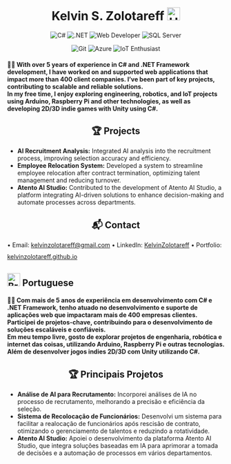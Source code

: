 <h1 align="center">
  Kelvin S. Zolotareff <img src="https://github.com/kaueMarques/kaueMarques/blob/master/hi.gif" width="30px" alt="Hello"/>
</h1>

<p align="center">
  <img src="https://img.shields.io/badge/-C%23-028c00?style=shadow&logo=c-sharp&logoColor=black" alt="C#"/>
  <img src="https://img.shields.io/badge/-.NET-5c048f?style=flat&logo=.netcore&logoColor=white" alt=".NET"/>
  <img src="https://img.shields.io/badge/Web%20Developer-5c048f?style=flat&logo=entity-framework&logoColor=white" alt="Web Developer"/>
  <img src="https://img.shields.io/badge/-SQL%20Server-db0000?style=shadow&logo=c-sharp&logoColor=black" alt="SQL Server"/>
</p>

<p align="center">
  <img src="https://img.shields.io/badge/-Git-db0000?style=flat&logo=&logoColor=white" alt="Git"/>
  <img src="https://img.shields.io/badge/Azure-0000FF?style=flat&logo=MVC&logoColor=white" alt="Azure"/>
  <img src="https://img.shields.io/badge/IoT_Enthusiast-0000FF?style=flat&logo=&logoColor=white" alt="IoT Enthusiast"/>
</p>

<h4 align="left">👨‍💻 With over 5 years of experience in C# and .NET Framework development, I have worked on and supported web applications that impact more than 400 client companies. I’ve been part of key projects, contributing to scalable and reliable solutions.<br>
In my free time, I enjoy exploring engineering, robotics, and IoT projects using Arduino, Raspberry Pi and other technologies, as well as developing 2D/3D indie games with Unity using C#.</h4>


<h2 align="center">🏆 Projects</h2>
<ul>
  <li><strong>AI Recruitment Analysis:</strong> Integrated AI analysis into the recruitment process, improving selection accuracy and efficiency.</li>
  <li><strong>Employee Relocation System:</strong> Developed a system to streamline employee relocation after contract termination, optimizing talent management and reducing turnover.</li>
  <li><strong>Atento AI Studio:</strong> Contributed to the development of Atento AI Studio, a platform integrating AI-driven solutions to enhance decision-making and automate processes across departments.</li>
</ul>

<h2 align="center">📬 Contact</h2>
<p align="left">
  • Email: <a href="mailto:kelvinzolotareff@gmail.com" style="display: inline-flex; align-items: center; margin-bottom: 10px;">kelvinzolotareff@gmail.com</a>
  • LinkedIn: <a href="https://www.linkedin.com/in/kelvinzolotareff/" style="display: inline-flex; align-items: center; margin-bottom: 10px;">KelvinZolotareff</a>
  • Portfolio: <a href="https://kelvinzolotareff.github.io" style="display: inline-flex; align-items: center;">kelvinzolotareff.github.io</a>
</p>
<h2>
<img src="https://upload.wikimedia.org/wikipedia/commons/thumb/0/05/Flag_of_Brazil.svg/2560px-Flag_of_Brazil.svg.png" width="30" alt="Brazil Flag"/> Portuguese</h2>

<h4 align="left">👨‍💻 Com mais de 5 anos de experiência em desenvolvimento com C# e .NET Framework, tenho atuado no desenvolvimento e suporte de aplicações web que impactaram mais de 400 empresas clientes. Participei de projetos-chave, contribuindo para o desenvolvimento de soluções escaláveis e confiáveis.<br>
Em meu tempo livre, gosto de explorar projetos de engenharia, robótica e internet das coisas, utilizando Arduino, Raspberry Pi e outras tecnologias. Além de desenvolver jogos indies 2D/3D com Unity utilizando C#.</h4>

<h2 align="center">🏆 Principais Projetos</h2>
<ul>
  <li><strong>Análise de AI para Recrutamento:</strong> Incorporei análises de IA no processo de recrutamento, melhorando a precisão e eficiência da seleção.</li>
  <li><strong>Sistema de Recolocação de Funcionários:</strong> Desenvolvi um sistema para facilitar a realocação de funcionários após rescisão de contrato, otimizando o gerenciamento de talentos e reduzindo a rotatividade.</li>
  <li><strong>Atento AI Studio:</strong> Apoiei o desenvolvimento da plataforma Atento AI Studio, que integra soluções baseadas em IA para aprimorar a tomada de decisões e a automação de processos em vários departamentos.</li>
</ul>
